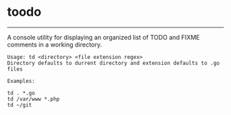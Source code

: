# toodo

---

A console utility for displaying an organized list of TODO and FIXME comments in a working directory.

```
Usage: td <directory> <file extension regex>
Directory defaults to durrent directory and extension defaults to .go files

Examples: 

td . *.go
td /var/www *.php
td ~/git
```

